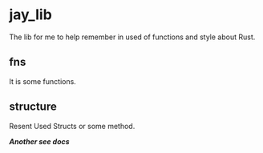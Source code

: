 # jay_lib
The lib for me to help remember in used of functions and style about Rust.

## fns
It is some functions.

## structure
Resent Used Structs or some method.

***Another see docs***
